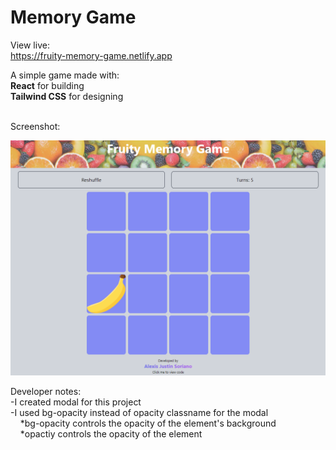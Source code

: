 # Memory Game

View live: <br />
https://fruity-memory-game.netlify.app

A simple game made with: <br />
**React** for building <br />
**Tailwind CSS** for designing <br />

<br />
Screenshot:
<br />

![SampleImage](./src/images/sample1.png)



Developer notes: <br />
-I created modal for this project <br />
-I used bg-opacity instead of opacity classname for the modal <br />
&nbsp;&nbsp;&nbsp;&nbsp;*bg-opacity controls the opacity of the element's background <br />
&nbsp;&nbsp;&nbsp;&nbsp;*opactiy controls the opacity of the element <br />
